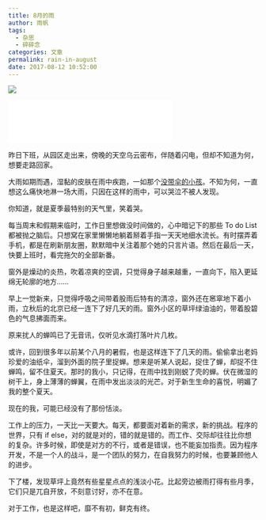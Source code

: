 ```yaml
---
title: 8月的雨
author: 雨帆
tags:
  - 杂思
  - 碎碎念
categories: 文章
permalink: rain-in-august
date: 2017-08-12 10:52:00
---
```


![](https://cat.yufan.me/cats/41045442_p0.jpg)

<iframe frameborder="no" border="0" marginwidth="0" marginheight="0" width=330 height=86 src="//music.163.com/outchain/player?type=2&id=29340600&auto=0&height=66"></iframe>

昨日下班，从园区走出来，傍晚的天空乌云密布，伴随着闪电，但却不知道为何，想要走路回家。

大雨如期而遇，湿黏的皮肤在雨中疾跑，一如那个[没带伞的小孩](https://yufan.me/i-am-right-here/)。不知为何，一直想这么痛快地淋一场大雨，只因在这样的雨中，可以哭泣不被人发现。

你知道，就是夏季最特别的天气里，笑着哭。

<!--more-->

每当周末和假期来临时，工作日里想做没时间做的，心中暗记下的那些 To do List 都被抛之脑后。只想窝在家里懒懒地躺着掰着手指一天天地细水流长。有时摆弄着手机，都是在刷新朋友圈，默默暗中关注着那个她的只言片语。然后在最后一天，快要上班时，看完拖欠的全部新番。

窗外是燥动的炎热，吹着凉爽的空调，只觉得身子越来越重，一直向下，陷入更延绵无轮廓的地方……

早上一觉新来，只觉得呼吸之间带着股雨后特有的清凉，窗外还在窸窣地下着小雨，立秋后的北京已经一连下了好几天的雨。窗外小区的草坪绿油油的，带着股碧色的气息拂面而来。

原来扰人的蝉鸣已了无音讯，仅听见水滴打落叶片几枚。

或许，回到很多年以前某个八月的暑假，也是这样连下了几天的雨。偷偷拿出老妈珍爱的油纸伞，溜到外面的院子里捉蝉。想来是听某人说起，捉住了蝉，却捉不住蝉鸣，留不住夏天。那时的我小，只记得，在雨中找到刚蜕了壳的蝉。伏在微湿的树干上，身上薄薄的蝉翼，在雨中发出淡淡的光芒。对于新生生命的喜悦，明媚了我的整个夏天。 

现在的我，可能已经没有了那份恬淡。

工作上的压力，一天比一天要大。每天，都要面对着新的需求，新的挑战。程序的世界，只有 if else，对的就是对的，错的就是错的。而工作、交际却往往比你想的复杂。许多时候，即使是对方的不行，或者是错误，也不能妄加指责。因为程序开发，不是一个人的战斗，是一个团队的努力，在自我努力的时候，也要兼顾他人的进步。

下了楼，发现草坪上竟然有些星星点点的浅淡小花。比起旁边被雨打得有些月季，它们只是兀自开放，不刻意讨好，亦不在意。

对于工作，也是这样吧，靡不有初，鲜克有终。
